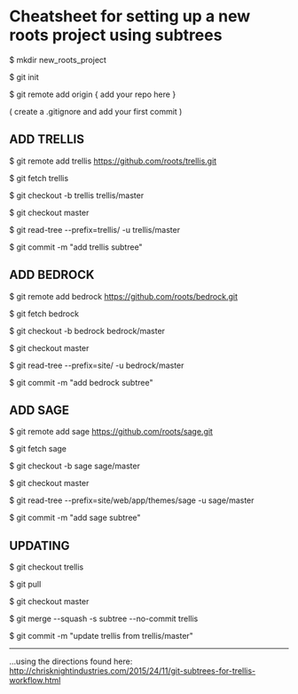 # Cheatsheet for setting up a new roots project using subtrees

$ mkdir new_roots_project

$ git init

$ git remote add origin { add your repo here }

( create a .gitignore and add your first commit )

## ADD TRELLIS

$ git remote add trellis https://github.com/roots/trellis.git

$ git fetch trellis

$ git checkout -b trellis trellis/master

$ git checkout master

$ git read-tree --prefix=trellis/ -u trellis/master

$ git commit -m "add trellis subtree"

## ADD BEDROCK

$ git remote add bedrock https://github.com/roots/bedrock.git

$ git fetch bedrock

$ git checkout -b bedrock bedrock/master

$ git checkout master

$ git read-tree --prefix=site/ -u bedrock/master

$ git commit -m "add bedrock subtree"

## ADD SAGE

$ git remote add sage https://github.com/roots/sage.git

$ git fetch sage

$ git checkout -b sage sage/master

$ git checkout master

$ git read-tree --prefix=site/web/app/themes/sage -u sage/master

$ git commit -m "add sage subtree"

## UPDATING

$ git checkout trellis

$ git pull

$ git checkout master

$ git merge --squash -s subtree --no-commit trellis

$ git commit -m "update trellis from trellis/master"

---

...using the directions found here: http://chrisknightindustries.com/2015/24/11/git-subtrees-for-trellis-workflow.html